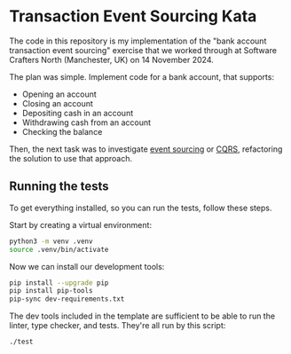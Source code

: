 Transaction Event Sourcing Kata
===============================

The code in this repository is my implementation of the "bank account transaction event sourcing" exercise that we worked through at Software Crafters North (Manchester, UK) on 14 November 2024.

The plan was simple. Implement code for a bank account, that supports:

- Opening an account
- Closing an account
- Depositing cash in an account
- Withdrawing cash from an account
- Checking the balance

Then, the next task was to investigate [event sourcing] or [CQRS], refactoring the solution to use that approach.

[event sourcing]: https://martinfowler.com/eaaDev/EventSourcing.html
[CQRS]: https://martinfowler.com/bliki/CQRS.html

## Running the tests

To get everything installed, so you can run the tests, follow these steps.

Start by creating a virtual environment:

```sh
python3 -m venv .venv
source .venv/bin/activate
```

Now we can install our development tools:

```sh
pip install --upgrade pip
pip install pip-tools
pip-sync dev-requirements.txt
```

The dev tools included in the template are sufficient to be able to run the linter, type checker, and tests. They're all run by this script:

```sh
./test
```
